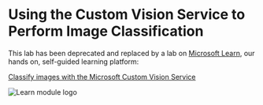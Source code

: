 # Using the Custom Vision Service to Perform Image Classification

This lab has been deprecated and replaced by a lab on [Microsoft Learn](https://docs.microsoft.com/learn?WT.mc_id=academic-9938-jabenn), our hands on, self-guided learning platform:

[Classify images with the Microsoft Custom Vision Service](https://docs.microsoft.com/learn/modules/classify-images-with-custom-vision-service/?WT.mc_id=academic-9938-jabenn)

![Learn module logo](https://docs.microsoft.com/learn/achievements/classify-images-with-custom-vision-service.svg?WT.mc_id=academic-9938-jabenn)

